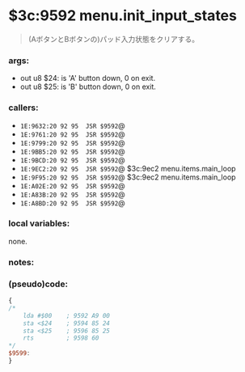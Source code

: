 ﻿
# $3c:9592 menu.init_input_states
> (AボタンとBボタンの)パッド入力状態をクリアする。

### args:
+	out	u8 $24: is 'A' button down, 0 on exit.
+	out u8 $25: is 'B' button down, 0 on exit.

### callers:
+	`1E:9632:20 92 95  JSR $9592`@
+	`1E:9761:20 92 95  JSR $9592`@
+	`1E:9799:20 92 95  JSR $9592`@
+	`1E:9BB5:20 92 95  JSR $9592`@
+	`1E:9BCD:20 92 95  JSR $9592`@
+	`1E:9EC2:20 92 95  JSR $9592`@ $3c:9ec2 menu.items.main_loop
+	`1E:9F95:20 92 95  JSR $9592`@ $3c:9ec2 menu.items.main_loop
+	`1E:A02E:20 92 95  JSR $9592`@
+	`1E:A83B:20 92 95  JSR $9592`@
+	`1E:A8BD:20 92 95  JSR $9592`@

### local variables:
none.

### notes:

### (pseudo)code:
```js
{
/*
    lda #$00    ; 9592 A9 00
    sta <$24    ; 9594 85 24
    sta <$25    ; 9596 85 25
    rts         ; 9598 60
*/
$9599:
}
```




